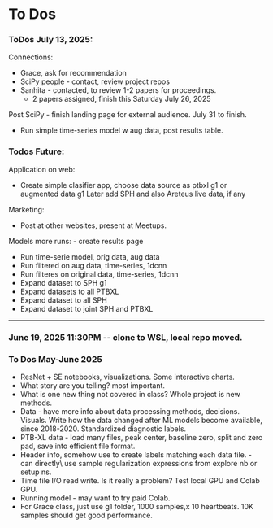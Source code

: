 # To Dos   

### ToDos July 13, 2025:  
Connections:  
 * Grace, ask for recommendation
 * SciPy people - contact, review project repos
 * Sanhita - contacted, to review 1-2 papers for proceedings.
   - 2 papers assigned, finish this Saturday July 26, 2025  

Post SciPy - finish landing page for external audience. 
   July 31 to finish.   
 * Run simple time-series model w aug data, post results table.  

### Todos Future:  

Application on web:  
 * Create simple clasifier app, choose data source as ptbxl g1 or augmented data g1
   Later add SPH and also Areteus live data, if any  

Marketing: 
 * Post at other websites, present at Meetups.  

Models more runs: - create results page  
 * Run time-serie model, orig data, aug data
 * Run filtered on aug data, time-series, 1dcnn
 * Run filteres on original data, time-series, 1dcnn
 * Expand dataset to SPH g1
 * Expand datasets to all PTBXL
 * Expand dataset to all SPH
 * Expand dataset to joint SPH and PTBXL

----   

### June 19, 2025 11:30PM -- clone to WSL, local repo moved.  

### To Dos May-June 2025
   * ResNet + SE notebooks, visualizations. Some interactive charts.   
   * What story are you telling? most important.
   * What is one new thing not covered in class? Whole project is new methods.   
   * Data - have more info about data processing methods, decisions. Visuals. Write how the data changed after ML models become available, since 2018-2020. Standardized diagnostic labels.
   * PTB-XL data - load many files, peak center, baseline zero, split and zero pad, save into efficient file format.
   * Header info, somehow use to create labels matching each data file. - can directly\ use sample regularization expressions from explore nb or setup ns.  
   * Time file I/O read write. Is it really a problem? Test local GPU and Colab GPU.
   * Running model - may want to try paid Colab.
   * For Grace class, just use g1 folder, 1000 samples,x 10 heartbeats. 10K samples should get good performance.


